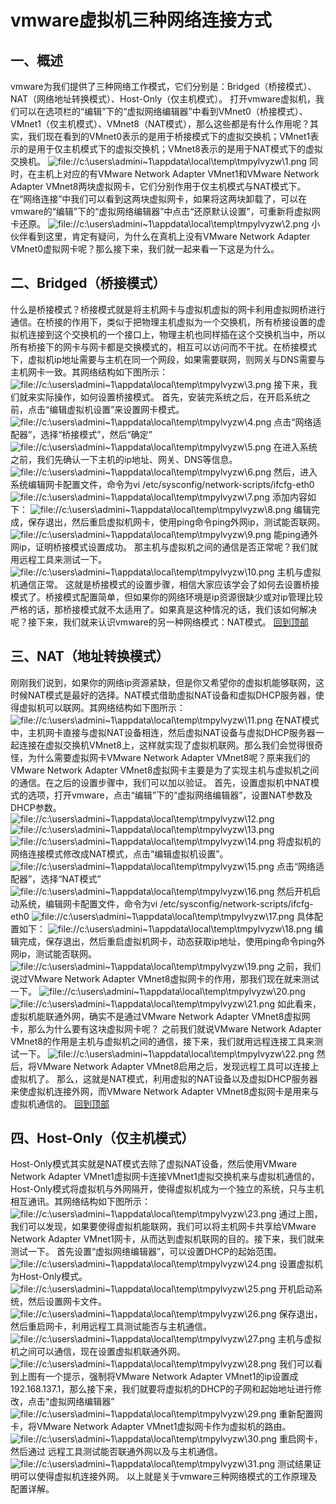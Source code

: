 # vmware虚拟机三种网络连接方式

## 一、概述


vmware为我们提供了三种网络工作模式，它们分别是：Bridged（桥接模式）、NAT（网络地址转换模式）、Host-Only（仅主机模式）。
打开vmware虚拟机，我们可以在选项栏的“编辑”下的“虚拟网络编辑器”中看到VMnet0（桥接模式）、VMnet1（仅主机模式）、VMnet8（NAT模式），那么这些都是有什么作用呢？其实，我们现在看到的VMnet0表示的是用于桥接模式下的虚拟交换机；VMnet1表示的是用于仅主机模式下的虚拟交换机；VMnet8表示的是用于NAT模式下的虚拟交换机。
![file://c:\users\admini~1\appdata\local\temp\tmpylvyzw\1.png](https://note-1308251438.cos.ap-guangzhou.myqcloud.com/typora/202208091642128.png)
同时，在主机上对应的有VMware Network Adapter VMnet1和VMware Network Adapter VMnet8两块虚拟网卡，它们分别作用于仅主机模式与NAT模式下。在“网络连接”中我们可以看到这两块虚拟网卡，如果将这两块卸载了，可以在vmware的“编辑”下的“虚拟网络编辑器”中点击“还原默认设置”，可重新将虚拟网卡还原。
![file://c:\users\admini~1\appdata\local\temp\tmpylvyzw\2.png](https://note-1308251438.cos.ap-guangzhou.myqcloud.com/typora/202208091642135.png)
小伙伴看到这里，肯定有疑问，为什么在真机上没有VMware Network Adapter VMnet0虚拟网卡呢？那么接下来，我们就一起来看一下这是为什么。



## 二、Bridged（桥接模式）


什么是桥接模式？桥接模式就是将主机网卡与虚拟机虚拟的网卡利用虚拟网桥进行通信。在桥接的作用下，类似于把物理主机虚拟为一个交换机，所有桥接设置的虚拟机连接到这个交换机的一个接口上，物理主机也同样插在这个交换机当中，所以所有桥接下的网卡与网卡都是交换模式的，相互可以访问而不干扰。在桥接模式下，虚拟机ip地址需要与主机在同一个网段，如果需要联网，则网关与DNS需要与主机网卡一致。其网络结构如下图所示：
![file://c:\users\admini~1\appdata\local\temp\tmpylvyzw\3.png](https://note-1308251438.cos.ap-guangzhou.myqcloud.com/typora/202208091642144.png)
接下来，我们就来实际操作，如何设置桥接模式。
首先，安装完系统之后，在开启系统之前，点击“编辑虚拟机设置”来设置网卡模式。
![file://c:\users\admini~1\appdata\local\temp\tmpylvyzw\4.png](https://note-1308251438.cos.ap-guangzhou.myqcloud.com/typora/202208091642142.png)
点击“网络适配器”，选择“桥接模式”，然后“确定”
![file://c:\users\admini~1\appdata\local\temp\tmpylvyzw\5.png](https://note-1308251438.cos.ap-guangzhou.myqcloud.com/typora/202208091642143.png)
在进入系统之前，我们先确认一下主机的ip地址、网关、DNS等信息。
![file://c:\users\admini~1\appdata\local\temp\tmpylvyzw\6.png](https://note-1308251438.cos.ap-guangzhou.myqcloud.com/typora/202208091642148.png)
然后，进入系统编辑网卡配置文件，命令为vi /etc/sysconfig/network-scripts/ifcfg-eth0
![file://c:\users\admini~1\appdata\local\temp\tmpylvyzw\7.png](https://note-1308251438.cos.ap-guangzhou.myqcloud.com/typora/202208091642641.png)
添加内容如下：
![file://c:\users\admini~1\appdata\local\temp\tmpylvyzw\8.png](https://note-1308251438.cos.ap-guangzhou.myqcloud.com/typora/202208091642645.png)
编辑完成，保存退出，然后重启虚拟机网卡，使用ping命令ping外网ip，测试能否联网。
![file://c:\users\admini~1\appdata\local\temp\tmpylvyzw\9.png](https://note-1308251438.cos.ap-guangzhou.myqcloud.com/typora/202208091642647.png)
能ping通外网ip，证明桥接模式设置成功。
那主机与虚拟机之间的通信是否正常呢？我们就用远程工具来测试一下。
![file://c:\users\admini~1\appdata\local\temp\tmpylvyzw\10.png](https://note-1308251438.cos.ap-guangzhou.myqcloud.com/typora/202208091642650.png)
主机与虚拟机通信正常。
这就是桥接模式的设置步骤，相信大家应该学会了如何去设置桥接模式了。桥接模式配置简单，但如果你的网络环境是ip资源很缺少或对ip管理比较严格的话，那桥接模式就不太适用了。如果真是这种情况的话，我们该如何解决呢？接下来，我们就来认识vmware的另一种网络模式：NAT模式。
[回到顶部](https://www.cnblogs.com/wushuaishuai/p/9258849.html#_labelTop)

## 三、NAT（地址转换模式）


刚刚我们说到，如果你的网络ip资源紧缺，但是你又希望你的虚拟机能够联网，这时候NAT模式是最好的选择。NAT模式借助虚拟NAT设备和虚拟DHCP服务器，使得虚拟机可以联网。其网络结构如下图所示：
![file://c:\users\admini~1\appdata\local\temp\tmpylvyzw\11.png](https://note-1308251438.cos.ap-guangzhou.myqcloud.com/typora/202208091642652.png)
在NAT模式中，主机网卡直接与虚拟NAT设备相连，然后虚拟NAT设备与虚拟DHCP服务器一起连接在虚拟交换机VMnet8上，这样就实现了虚拟机联网。那么我们会觉得很奇怪，为什么需要虚拟网卡VMware Network Adapter VMnet8呢？原来我们的VMware Network Adapter VMnet8虚拟网卡主要是为了实现主机与虚拟机之间的通信。在之后的设置步骤中，我们可以加以验证。
首先，设置虚拟机中NAT模式的选项，打开vmware，点击“编辑”下的“虚拟网络编辑器”，设置NAT参数及DHCP参数。
![file://c:\users\admini~1\appdata\local\temp\tmpylvyzw\12.png](https://note-1308251438.cos.ap-guangzhou.myqcloud.com/typora/202208091642657.png)
![file://c:\users\admini~1\appdata\local\temp\tmpylvyzw\13.png](https://note-1308251438.cos.ap-guangzhou.myqcloud.com/typora/202208091642102.png)
![file://c:\users\admini~1\appdata\local\temp\tmpylvyzw\14.png](https://note-1308251438.cos.ap-guangzhou.myqcloud.com/typora/202208091642105.png)
将虚拟机的网络连接模式修改成NAT模式，点击“编辑虚拟机设置”。
![file://c:\users\admini~1\appdata\local\temp\tmpylvyzw\15.png](https://note-1308251438.cos.ap-guangzhou.myqcloud.com/typora/202208091642106.png)
点击“网络适配器”，选择“NAT模式”
![file://c:\users\admini~1\appdata\local\temp\tmpylvyzw\16.png](https://note-1308251438.cos.ap-guangzhou.myqcloud.com/typora/202208091642118.png)
然后开机启动系统，编辑网卡配置文件，命令为vi /etc/sysconfig/network-scripts/ifcfg-eth0
![file://c:\users\admini~1\appdata\local\temp\tmpylvyzw\17.png](https://note-1308251438.cos.ap-guangzhou.myqcloud.com/typora/202208091642120.png)
具体配置如下：
![file://c:\users\admini~1\appdata\local\temp\tmpylvyzw\18.png](https://note-1308251438.cos.ap-guangzhou.myqcloud.com/typora/202208091642123.png)
编辑完成，保存退出，然后重启虚拟机网卡，动态获取ip地址，使用ping命令ping外网ip，测试能否联网。
![file://c:\users\admini~1\appdata\local\temp\tmpylvyzw\19.png](https://note-1308251438.cos.ap-guangzhou.myqcloud.com/typora/202208091642476.png)
之前，我们说过VMware Network Adapter VMnet8虚拟网卡的作用，那我们现在就来测试一下。
![file://c:\users\admini~1\appdata\local\temp\tmpylvyzw\20.png](https://note-1308251438.cos.ap-guangzhou.myqcloud.com/typora/202208091642480.png)
![file://c:\users\admini~1\appdata\local\temp\tmpylvyzw\21.png](https://note-1308251438.cos.ap-guangzhou.myqcloud.com/typora/202208091642482.png)
如此看来，虚拟机能联通外网，确实不是通过VMware Network Adapter VMnet8虚拟网卡，那么为什么要有这块虚拟网卡呢？
之前我们就说VMware Network Adapter VMnet8的作用是主机与虚拟机之间的通信，接下来，我们就用远程连接工具来测试一下。
![file://c:\users\admini~1\appdata\local\temp\tmpylvyzw\22.png](https://note-1308251438.cos.ap-guangzhou.myqcloud.com/typora/202208091642485.png)
然后，将VMware Network Adapter VMnet8启用之后，发现远程工具可以连接上虚拟机了。
那么，这就是NAT模式，利用虚拟的NAT设备以及虚拟DHCP服务器来使虚拟机连接外网，而VMware Network Adapter VMnet8虚拟网卡是用来与虚拟机通信的。
[回到顶部](https://www.cnblogs.com/wushuaishuai/p/9258849.html#_labelTop)

## 四、Host-Only（仅主机模式）


Host-Only模式其实就是NAT模式去除了虚拟NAT设备，然后使用VMware Network Adapter VMnet1虚拟网卡连接VMnet1虚拟交换机来与虚拟机通信的，Host-Only模式将虚拟机与外网隔开，使得虚拟机成为一个独立的系统，只与主机相互通讯。其网络结构如下图所示：
![file://c:\users\admini~1\appdata\local\temp\tmpylvyzw\23.png](https://note-1308251438.cos.ap-guangzhou.myqcloud.com/typora/202208091642488.png)
通过上图，我们可以发现，如果要使得虚拟机能联网，我们可以将主机网卡共享给VMware Network Adapter VMnet1网卡，从而达到虚拟机联网的目的。接下来，我们就来测试一下。
首先设置“虚拟网络编辑器”，可以设置DHCP的起始范围。
![file://c:\users\admini~1\appdata\local\temp\tmpylvyzw\24.png](https://note-1308251438.cos.ap-guangzhou.myqcloud.com/typora/202208091642491.png)
设置虚拟机为Host-Only模式。
![file://c:\users\admini~1\appdata\local\temp\tmpylvyzw\25.png](https://note-1308251438.cos.ap-guangzhou.myqcloud.com/typora/202208091642977.png)
开机启动系统，然后设置网卡文件。
![file://c:\users\admini~1\appdata\local\temp\tmpylvyzw\26.png](https://note-1308251438.cos.ap-guangzhou.myqcloud.com/typora/202208091642985.png)
保存退出，然后重启网卡，利用远程工具测试能否与主机通信。
![file://c:\users\admini~1\appdata\local\temp\tmpylvyzw\27.png](https://note-1308251438.cos.ap-guangzhou.myqcloud.com/typora/202208091642989.png)
主机与虚拟机之间可以通信，现在设置虚拟机联通外网。
![file://c:\users\admini~1\appdata\local\temp\tmpylvyzw\28.png](https://note-1308251438.cos.ap-guangzhou.myqcloud.com/typora/202208091642991.png)
我们可以看到上图有一个提示，强制将VMware Network Adapter VMnet1的ip设置成192.168.137.1，那么接下来，我们就要将虚拟机的DHCP的子网和起始地址进行修改，点击“虚拟网络编辑器”
![file://c:\users\admini~1\appdata\local\temp\tmpylvyzw\29.png](https://note-1308251438.cos.ap-guangzhou.myqcloud.com/typora/202208091642993.png)
重新配置网卡，将VMware Network Adapter VMnet1虚拟网卡作为虚拟机的路由。
![file://c:\users\admini~1\appdata\local\temp\tmpylvyzw\30.png](https://note-1308251438.cos.ap-guangzhou.myqcloud.com/typora/202208091642996.png)
重启网卡，然后通过 远程工具测试能否联通外网以及与主机通信。
![file://c:\users\admini~1\appdata\local\temp\tmpylvyzw\31.png](https://note-1308251438.cos.ap-guangzhou.myqcloud.com/typora/202208091642447.png)
测试结果证明可以使得虚拟机连接外网。
以上就是关于vmware三种网络模式的工作原理及配置详解。